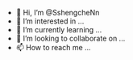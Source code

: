 - 👋 Hi, I’m @SshengcheNn
- 👀 I’m interested in ...
- 🌱 I’m currently learning ...
- 💞️ I’m looking to collaborate on ...
- 📫 How to reach me ...

<!---
SshengcheNn/SshengcheNn is a ✨ special ✨ repository because its `README.md` (this file) appears on your GitHub profile.
You can click the Preview link to take a look at your changes.
--->



